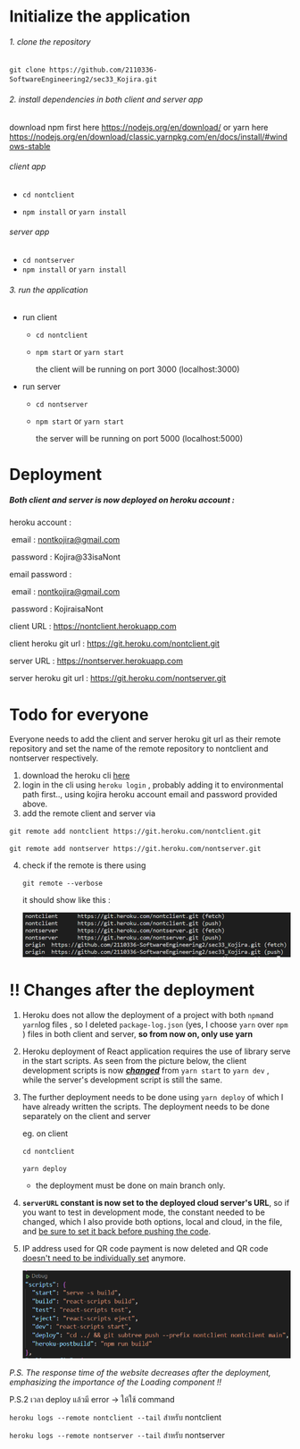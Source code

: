 # Initialize the application

###### 1. clone the repository

 `git clone https://github.com/2110336-SoftwareEngineering2/sec33_Kojira.git`

###### 2. install dependencies in both client and server app

download npm first here https://nodejs.org/en/download/ or yarn here https://nodejs.org/en/download/classic.yarnpkg.com/en/docs/install/#windows-stable

###### client app

- `cd nontclient`

- `npm install` or `yarn install`

###### server app

- `cd nontserver`
- `npm install` or `yarn install`

###### 3. run the application

- run client

  - `cd nontclient`

  - `npm start` or `yarn start`

    the client will be running on port 3000 (localhost:3000)

- run server

  - `cd nontserver`

  - `npm start` or `yarn start`

    the server will be running on port 5000 (localhost:5000)

# Deployment

##### Both client and server is now deployed on heroku account :

heroku account : 

​	email : nontkojira@gmail.com

​	password : Kojira@33isaNont

email password :

​	email : nontkojira@gmail.com

​	password : KojiraisaNont

client URL : https://nontclient.herokuapp.com

client heroku git url : https://git.heroku.com/nontclient.git

server URL : https://nontserver.herokuapp.com

server heroku git url : https://git.heroku.com/nontserver.git

# Todo for everyone

Everyone needs to add the client and server heroku git url as their remote repository and set the name of the remote repository to nontclient and nontserver respectively.

1. download the heroku cli [here](https://devcenter.heroku.com/articles/heroku-cli#download-and-install)
2. login in the cli using `heroku login` , probably adding it to environmental path first.., using kojira heroku account email and password provided above.
3. add the remote client and server via

`git remote add nontclient https://git.heroku.com/nontclient.git`

`git remote add nontserver https://git.heroku.com/nontserver.git`

4. check if the remote is there using

   `git remote --verbose`

   it should show like this :

   ![image1](https://github.com/2110336-SoftwareEngineering2/sec33_Kojira/blob/main/images/image-1.png?raw=true)

# !! Changes after the deployment

1. Heroku does not allow the deployment of a project with both `npm`and `yarn`log files , so I deleted `package-log.json` (yes, I choose `yarn` over `npm` ) files in both client and server, **so from now on, only use yarn**

2. Heroku deployment of React application requires the use of library serve in the start scripts. As seen from the picture below, the client development scripts is now ***<u>changed</u>*** from `yarn start` to `yarn dev` , while the server's development script is still the same.

3. The further deployment needs to be done using `yarn deploy` of which I have already written the scripts. The deployment needs to be done separately on the client and server

   eg. on client

   `cd nontclient`

   `yarn deploy`

   - the deployment must be done on main branch only. 

4. **`serverURL` constant is now set to the deployed cloud server's URL**, so if you want to test in development mode, the constant needed to be changed, which I also provide both options, local and cloud, in the file, and <u>be sure to set it back before pushing the code</u>.

5. IP address used for QR code payment is now deleted and QR code <u>doesn't need to be individually set</u> anymore.

   ![image2](https://github.com/2110336-SoftwareEngineering2/sec33_Kojira/blob/main/images/image-2.png?raw=true)

*P.S. The response time of the website decreases after the deployment, emphasizing the importance of the Loading component !!*

P.S.2 เวลา deploy แล้วมี error -> ให้ใช้ command 

`heroku logs --remote nontclient --tail` สำหรับ nontclient

`heroku logs --remote nontserver --tail` สำหรับ nontserver